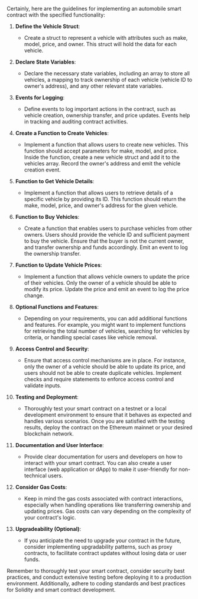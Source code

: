 Certainly, here are the guidelines for implementing an automobile smart contract with the specified functionality:

1. **Define the Vehicle Struct**:
   - Create a struct to represent a vehicle with attributes such as make, model, price, and owner. This struct will hold the data for each vehicle.

2. **Declare State Variables**:
   - Declare the necessary state variables, including an array to store all vehicles, a mapping to track ownership of each vehicle (vehicle ID to owner's address), and any other relevant state variables.

3. **Events for Logging**:
   - Define events to log important actions in the contract, such as vehicle creation, ownership transfer, and price updates. Events help in tracking and auditing contract activities.

4. **Create a Function to Create Vehicles**:
   - Implement a function that allows users to create new vehicles. This function should accept parameters for make, model, and price. Inside the function, create a new vehicle struct and add it to the vehicles array. Record the owner's address and emit the vehicle creation event.

5. **Function to Get Vehicle Details**:
   - Implement a function that allows users to retrieve details of a specific vehicle by providing its ID. This function should return the make, model, price, and owner's address for the given vehicle.

6. **Function to Buy Vehicles**:
   - Create a function that enables users to purchase vehicles from other owners. Users should provide the vehicle ID and sufficient payment to buy the vehicle. Ensure that the buyer is not the current owner, and transfer ownership and funds accordingly. Emit an event to log the ownership transfer.

7. **Function to Update Vehicle Prices**:
   - Implement a function that allows vehicle owners to update the price of their vehicles. Only the owner of a vehicle should be able to modify its price. Update the price and emit an event to log the price change.

8. **Optional Functions and Features**:
   - Depending on your requirements, you can add additional functions and features. For example, you might want to implement functions for retrieving the total number of vehicles, searching for vehicles by criteria, or handling special cases like vehicle removal.

9. **Access Control and Security**:
   - Ensure that access control mechanisms are in place. For instance, only the owner of a vehicle should be able to update its price, and users should not be able to create duplicate vehicles. Implement checks and require statements to enforce access control and validate inputs.

10. **Testing and Deployment**:
    - Thoroughly test your smart contract on a testnet or a local development environment to ensure that it behaves as expected and handles various scenarios. Once you are satisfied with the testing results, deploy the contract on the Ethereum mainnet or your desired blockchain network.

11. **Documentation and User Interface**:
    - Provide clear documentation for users and developers on how to interact with your smart contract. You can also create a user interface (web application or dApp) to make it user-friendly for non-technical users.

12. **Consider Gas Costs**:
    - Keep in mind the gas costs associated with contract interactions, especially when handling operations like transferring ownership and updating prices. Gas costs can vary depending on the complexity of your contract's logic.

13. **Upgradeability (Optional)**:
    - If you anticipate the need to upgrade your contract in the future, consider implementing upgradability patterns, such as proxy contracts, to facilitate contract updates without losing data or user funds.

Remember to thoroughly test your smart contract, consider security best practices, and conduct extensive testing before deploying it to a production environment. Additionally, adhere to coding standards and best practices for Solidity and smart contract development.